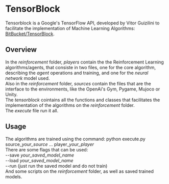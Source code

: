 # TensorBlock

Tensorblock is a Google's TensorFlow API, developed by Vitor Guizilini to facilitate the implementation of Machine Learning Algorithms: [BitBucket/TensorBlock](https://bitbucket.org/vguizilini/tensorblock/overview).  

## Overview

In the *reinforcement* folder, *players* contain the the Reinforcement Learning algorithms/agents, that consiste in two files, one for the core algorithm, describing the *agent* operations and training, and one for the *neural network* model used.  
Also in the *reinforcement* folder, *sources* contain the files that are the interface to the environments, like the OpenAi's Gym, Pygame, Mujoco or Unity.  
The *tensorblock* cointains all the functions and classes that facilitates the implementation of the algorithms on the *reinforcement* folder.  
The *execute* file run it all.

## Usage

The algorithms are trained using the command: python execute.py source_*your_source* ... player_*your_player*  
There are some flags that can be used:  
--save *your_saved_model_name*  
--load *your_saved_model_name*  
--run (just run the saved model and do not train)  
And some scripts on the *reinforcement* folder, as well as saved trained models.
